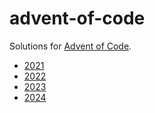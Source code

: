 # advent-of-code
Solutions for [Advent of Code](https://adventofcode.com/).

* [2021](advent-of-code-2021)
* [2022](advent-of-code-2022)
* [2023](advent-of-code-2023)
* [2024](advent-of-code-2024)
